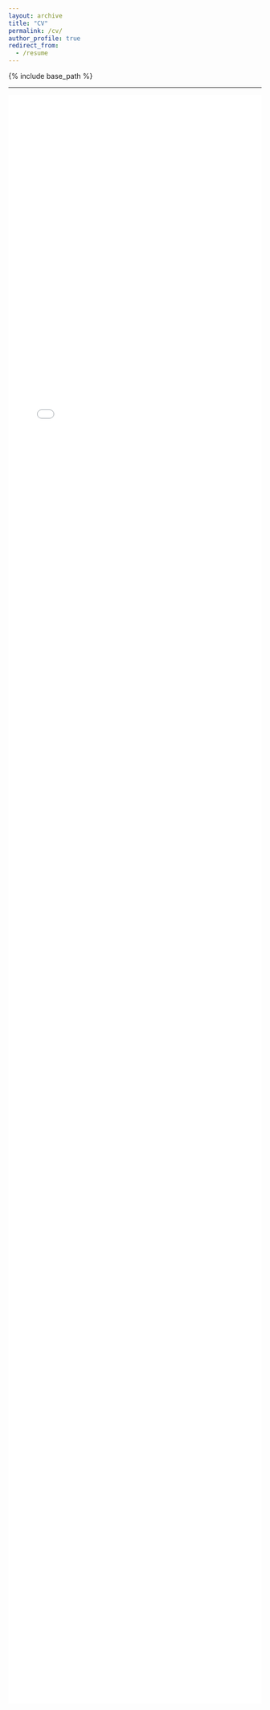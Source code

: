```yaml
---
layout: archive
title: "CV"
permalink: /cv/
author_profile: true
redirect_from:
  - /resume
---
```


{% include base_path %}

***

<embed src="{{ site.baseurl }}/files/Xin_Iris_Guan_CV_24.pdf" type="application/pdf" id="fitvid0" style="width:100%;height:80vh">